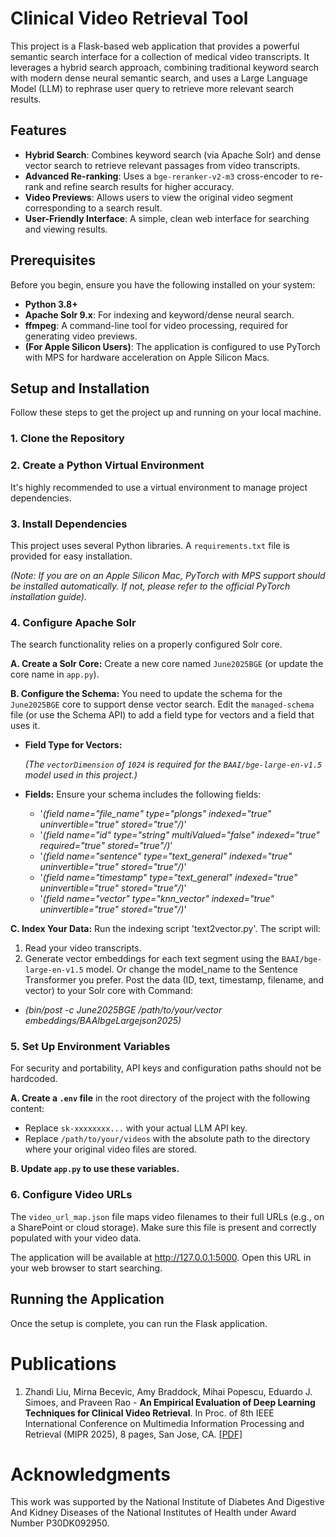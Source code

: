 # Clinical Video Retrieval Tool

This project is a Flask-based web application that provides a powerful semantic search interface for a collection of medical video transcripts. It leverages a hybrid search approach, combining traditional keyword search with modern dense neural semantic search, and uses a Large Language Model (LLM) to rephrase user query to retrieve more relevant search results.

## Features

-   **Hybrid Search**: Combines keyword search (via Apache Solr) and dense vector search to retrieve relevant passages from video transcripts.
-   **Advanced Re-ranking**: Uses a `bge-reranker-v2-m3` cross-encoder to re-rank and refine search results for higher accuracy.
-   **Video Previews**: Allows users to view the original video segment corresponding to a search result.
-   **User-Friendly Interface**: A simple, clean web interface for searching and viewing results.

## Prerequisites

Before you begin, ensure you have the following installed on your system:

-   **Python 3.8+**
-   **Apache Solr 9.x**: For indexing and keyword/dense neural search.
-   **ffmpeg**: A command-line tool for video processing, required for generating video previews.
-   **(For Apple Silicon Users)**: The application is configured to use PyTorch with MPS for hardware acceleration on Apple Silicon Macs.

## Setup and Installation

Follow these steps to get the project up and running on your local machine.

### 1. Clone the Repository

### 2. Create a Python Virtual Environment

It's highly recommended to use a virtual environment to manage project dependencies.

### 3. Install Dependencies

This project uses several Python libraries. A `requirements.txt` file is provided for easy installation.

*(Note: If you are on an Apple Silicon Mac, PyTorch with MPS support should be installed automatically. If not, please refer to the official PyTorch installation guide).*

### 4. Configure Apache Solr

The search functionality relies on a properly configured Solr core.

**A. Create a Solr Core:**
Create a new core named `June2025BGE` (or update the core name in `app.py`).

**B. Configure the Schema:**
You need to update the schema for the `June2025BGE` core to support dense vector search. Edit the `managed-schema` file (or use the Schema API) to add a field type for vectors and a field that uses it.

-   **Field Type for Vectors:**
    
    *(The `vectorDimension` of `1024` is required for the `BAAI/bge-large-en-v1.5` model used in this project.)*

-   **Fields:**
    Ensure your schema includes the following fields:
    - '*(field name="file_name" type="plongs" indexed="true" uninvertible="true" stored="true"/)*'
    - '*(field name="id" type="string" multiValued="false" indexed="true" required="true" stored="true"/)*'
    - '*(field name="sentence" type="text_general" indexed="true" uninvertible="true" stored="true"/)*'
    - '*(field name="timestamp" type="text_general" indexed="true" uninvertible="true" stored="true"/)*'
    - '*(field name="vector" type="knn_vector" indexed="true" uninvertible="true" stored="true"/)*'
    
**C. Index Your Data:**
Run the indexing script 'text2vector.py'. The script will:
1.  Read your video transcripts.
2.  Generate vector embeddings for each text segment using the `BAAI/bge-large-en-v1.5` model. Or change the model_name to the Sentence Transformer you prefer.
Post the data (ID, text, timestamp, filename, and vector) to your Solr core with Command:
-  *(bin/post -c June2025BGE /path/to/your/vector embeddings/BAAIbgeLargejson2025)* 

### 5. Set Up Environment Variables

For security and portability, API keys and configuration paths should not be hardcoded.

**A. Create a `.env` file** in the root directory of the project with the following content:

-   Replace `sk-xxxxxxxx...` with your actual LLM API key.
-   Replace `/path/to/your/videos` with the absolute path to the directory where your original video files are stored.

**B. Update `app.py` to use these variables.**


### 6. Configure Video URLs

The `video_url_map.json` file maps video filenames to their full URLs (e.g., on a SharePoint or cloud storage). Make sure this file is present and correctly populated with your video data.

The application will be available at http://127.0.0.1:5000. Open this URL in your web browser to start searching.


## Running the Application

Once the setup is complete, you can run the Flask application.


# Publications
1. Zhandi Liu, Mirna Becevic, Amy Braddock, Mihai Popescu, Eduardo J. Simoes, and Praveen Rao - **An Empirical Evaluation of Deep Learning Techniques for Clinical Video Retrieval**. In Proc. of 8th IEEE International Conference on Multimedia Information Processing and Retrieval (MIPR 2025), 8 pages, San Jose, CA. [[PDF]](https://drive.google.com/file/d/1twxy8q__LeYMgOGfMS7bdjnMLEeHuds2/view)


# Acknowledgments
This work was supported by the National Institute of Diabetes And Digestive And Kidney Diseases of the National Institutes of Health under Award Number P30DK092950.
